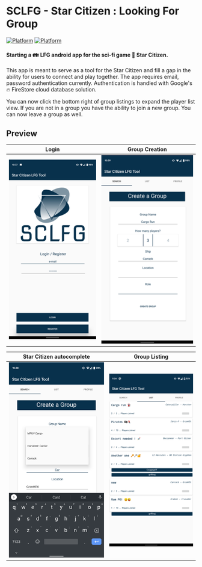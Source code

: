 # SCLFG - Star Citizen : Looking For Group
[![Platform](https://img.shields.io/badge/Platform-Android-brightgreen.svg)](#)      [![Platform](https://img.shields.io/badge/Language-Kotlin-yellowgreen.svg)](#)

#### Starting a :family: LFG android app for the sci-fi game :star2: Star Citizen.
This app is meant to serve as a tool for the Star Citizen and fill a gap in the ability for users to connect and play together. The app requires email, password authentication currently. Authentication is handled with Google's :fire: FireStore cloud database solution.  

You can now click the bottom right of group listings to expand the player list view. If you are not in a group you have the ability to join a new group. You can now leave a group as well.


  
## Preview
Login                      |Group Creation             |                      
:-------------------------:|:-------------------------:|
<img src="https://github.com/Cougargriff/SCLFG/blob/master/.images/lfgLogin.png" >  |  <img src="https://github.com/Cougargriff/SCLFG/blob/master/.images/lfgSearch.png" >   

 
Star Citizen autocomplete  | Group Listing             |         
:-------------------------:|:-------------------------:|
<img src="https://github.com/Cougargriff/SCLFG/blob/master/.images/lfgAutoComplete.png" > | <img src="https://github.com/Cougargriff/SCLFG/blob/master/.images/lfgList.png" > 


